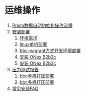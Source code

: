 运维操作
================================================

1. [Prism数据自动初始化操作流程](init_prism.md)
1. [安装部署](100.deploy/README.md)
    1. [环境需求 ](100.deploy/100.server-requirements.md)
    1. [linux单机部署](100.deploy/200.linux-install.md)
    1. [bbc-vagrant方式开发环境部署](100.deploy/400.vagrant-install.md)
    1. [安装 ONex B2b2c](100.deploy/500.setup.md)
    1. [安装 ONex B2b2c](100.deploy/600.active.md)
1. [压力测试报告](200.stress-test-report/README.md)
    1. [bbc单机打压部署](200.stress-test-report/100.single.md)
    1. [bbc多机打压部署](200.stress-test-report/200.cluster.md)
1. [常见安装FAQ](300.faq.md)
